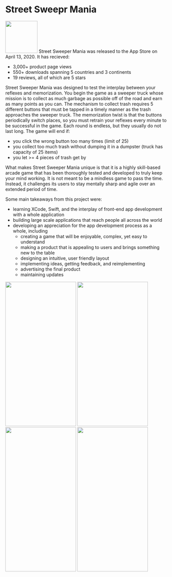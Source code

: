 # Street Sweepr Mania
<img src ="https://user-images.githubusercontent.com/90010213/146630577-fff43a01-0e02-48ea-8d5c-40a7bdaddb4a.png" width="100" height = "100"/>
Street Sweeper Mania was released to the App Store on April 13, 2020. It has recieved:

- 3,000+ product page views
- 550+ downloads spanning 5 countries and 3 continents
- 19 reviews, all of which are 5 stars


Street Sweeper Mania was designed to test the interplay between your reflexes and memorization. You begin the game as a sweeper truck whose mission is to collect as much garbage as possible off of the road and earn as many points as you can. The mechanism to collect trash requires 5 different buttons that must be tapped in a timely manner as the trash approaches the sweeper truck. The memorization twist is that the buttons periodically switch places, so you must retrain your reflexes every minute to be successful in the game. Each round is endless, but they usually do not last long. The game will end if:

- you click the wrong button too many times (limit of 25)
- you collect too much trash without dumping it in a dumpster (truck has capacity of 25 items)
- you let >= 4 pieces of trash get by

What makes Street Sweeper Mania unique is that it is a highly skill-based arcade game that has been thoroughly tested and developed to truly keep your mind working. It is not meant to be a mindless game to pass the time. Instead, it challenges its users to stay mentally sharp and agile over an extended period of time.


Some main takeaways from this project were:

- learning XCode, Swift, and the interplay of front-end app development with a whole application
- building large scale applications that reach people all across the world
- developing an appreciation for the app development process as a whole, including
  - creating a game that will be enjoyable, complex, yet easy to understand
  - making a product that is appealing to users and brings something new to the table
  - designing an intuitive, user friendly layout
  - implementing ideas, getting feedback, and reimplementing
  - advertising the final product
  - maintaining updates

<img src ="https://user-images.githubusercontent.com/90010213/146630489-3a50f9d7-25dc-4666-ad15-cdfea5f3f626.png" width = "220" height = "450"/>    <img src ="https://user-images.githubusercontent.com/90010213/146630508-d02613e1-a6d7-44db-b932-abb1883059eb.png" width = "220" height = "450"/>   <img src ="https://user-images.githubusercontent.com/90010213/146630724-54773877-026f-4e92-9cd3-2c7af653fc72.png" width = "220" height = "450"/>   <img src ="https://user-images.githubusercontent.com/90010213/146630858-ee038754-e293-4347-98d6-4ed6ee31fdac.jpg" width = "220" height = "450"/>
